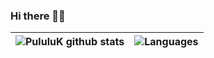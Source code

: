 ### Hi there 👋🏾


|![PululuK github stats](https://github-readme-stats.vercel.app/api?username=PululuK&theme=vue-dark&cache_seconds=7200&&show_icons=true)   |   ![Languages](https://github-readme-stats.vercel.app/api/top-langs/?username=PululuK&layout=compact)|
|---|---|




